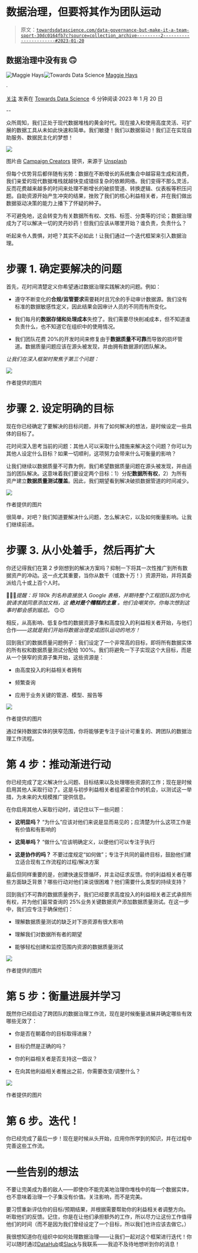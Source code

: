 # 数据治理，但要将其作为团队运动

> 原文：[`towardsdatascience.com/data-governance-but-make-it-a-team-sport-30dc0164fb7c?source=collection_archive---------2-----------------------#2023-01-20`](https://towardsdatascience.com/data-governance-but-make-it-a-team-sport-30dc0164fb7c?source=collection_archive---------2-----------------------#2023-01-20)

## 数据治理中没有`我` 🙃

[](https://medium.com/@maggie.hays?source=post_page-----30dc0164fb7c--------------------------------)![Maggie Hays](https://medium.com/@maggie.hays?source=post_page-----30dc0164fb7c--------------------------------)[](https://towardsdatascience.com/?source=post_page-----30dc0164fb7c--------------------------------)![Towards Data Science](https://towardsdatascience.com/?source=post_page-----30dc0164fb7c--------------------------------) [Maggie Hays](https://medium.com/@maggie.hays?source=post_page-----30dc0164fb7c--------------------------------)

·

[关注](https://medium.com/m/signin?actionUrl=https%3A%2F%2Fmedium.com%2F_%2Fsubscribe%2Fuser%2F97bb0837f08f&operation=register&redirect=https%3A%2F%2Ftowardsdatascience.com%2Fdata-governance-but-make-it-a-team-sport-30dc0164fb7c&user=Maggie+Hays&userId=97bb0837f08f&source=post_page-97bb0837f08f----30dc0164fb7c---------------------post_header-----------) 发表在 [Towards Data Science](https://towardsdatascience.com/?source=post_page-----30dc0164fb7c--------------------------------) ·6 分钟阅读·2023 年 1 月 20 日[](https://medium.com/m/signin?actionUrl=https%3A%2F%2Fmedium.com%2F_%2Fvote%2Ftowards-data-science%2F30dc0164fb7c&operation=register&redirect=https%3A%2F%2Ftowardsdatascience.com%2Fdata-governance-but-make-it-a-team-sport-30dc0164fb7c&user=Maggie+Hays&userId=97bb0837f08f&source=-----30dc0164fb7c---------------------clap_footer-----------)

--

[](https://medium.com/m/signin?actionUrl=https%3A%2F%2Fmedium.com%2F_%2Fbookmark%2Fp%2F30dc0164fb7c&operation=register&redirect=https%3A%2F%2Ftowardsdatascience.com%2Fdata-governance-but-make-it-a-team-sport-30dc0164fb7c&source=-----30dc0164fb7c---------------------bookmark_footer-----------)

众所周知，我们正处于现代数据堆栈的黄金时代。现在接入和使用高度灵活、可扩展的数据工具从未如此快速和简单。我们敏捷！我们以数据驱动！我们正在实现自助服务、数据民主化的梦想！

![](img/97325f72875aa1d0bedfa08719514d2a.png)

图片由 [Campaign Creators](https://unsplash.com/@campaign_creators?utm_source=medium&utm_medium=referral) 提供，来源于 [Unsplash](https://unsplash.com/?utm_source=medium&utm_medium=referral)

但每个优势背后都伴随有劣势：数据在不断增长的系统集合中越容易生成和消费，我们亲爱的现代数据堆栈就越快变成错综复杂的依赖网络。我们变得不那么灵活，反而花费越来越多的时间来处理不断增长的破损管道、转换逻辑、仪表板等积压问题。自助资源开始产生冲突的结果，挫败了我们的核心利益相关者，并在我们做出数据驱动决策的能力上播下了怀疑的种子。

不可避免地，这会转变为有关数据所有权、文档、标签、分类等的讨论；数据治理成为了可以解决一切的灵丹妙药！但我们应该从哪里开始？谁负责，负责什么？

听起来令人畏惧，对吧？其实不必如此！让我们通过一个迭代框架来引入数据治理。

# 步骤 1\. 确定要解决的问题

首先，花时间清楚定义你希望通过数据治理实践解决的问题。例如：

+   遵守不断变化的**合规/监管要求**需要耗时且冗余的手动审计数据源。我们没有标准的数据敏感性定义，因此结果会因审计人员的不同而有所变化。

+   我们每月的**数据存储和处理成本**失控了。我们需要尽快削减成本，但不知道谁负责什么，也不知道它在组织中的使用情况。

+   我们团队花费 20%的开发时间来修复由于**数据质量不可靠**而导致的损坏管道。数据质量问题应该在源头被发现，并由拥有数据源的团队解决。

*让我们在深入框架时聚焦于第三个问题：*

![](img/086df0e51223701b3d8274f987c29dec.png)

作者提供的图片

# 步骤 2\. 设定明确的目标

现在你已经确定了要解决的目标问题，并有了如何解决的想法，是时候设定一些具体的目标了。

花时间深入思考当前的问题：其他人可以采取什么措施来解决这个问题？你可以为其他人设定什么目标？如果一切顺利，这项努力会带来什么可衡量的影响？

让我们继续以数据质量不可靠为例，我们希望数据质量问题在源头被发现，并由适当的团队解决。这意味着我们要设定两个目标：1）分配**数据所有权**，2）为所有资产建立**数据质量测试覆盖**。因此，我们期望看到解决破损数据管道的时间减少。

![](img/893c6c9aa42c8979fd09c53cfbc87127.png)

作者提供的图片

很简单，对吧？我们知道要解决什么问题，怎么解决它，以及如何衡量影响。让我们继续前进。

# 步骤 3\. 从小处着手，然后再扩大

你还记得我们在第 2 步刚想到的解决方案吗？抑制一下将其一次性推广到所有数据资产的冲动。这一点尤其重要，当你从数千（或数十万！）资源开始，并将其委派给几十或上百个人时。

🤦🏼‍♀️*提醒：将 180k 列名称直接放入 Google 表格，并期待整个工程团队因为你礼貌请求就同意添加文档，这* ***绝对是个糟糕的主意*** *。他们会嘲笑你，你每次想到这事时都会感到尴尬。* 🙃🙃

相反，从高影响、低复杂性的数据资源子集和高度投入的利益相关者开始，与他们合作——*这就是我们开始将数据治理变成团队运动的地方！*

回到我们的数据质量问题例子：我们设定了一个非常高的目标，即将所有数据实体的所有权和数据质量测试分配给 100%。我们将避免一下子实现这个大目标，而是从一个狭窄的资源子集开始，这些资源是：

+   由高度投入的利益相关者拥有

+   频繁查询

+   应用于业务关键的管道、模型、报告等

![](img/e744e881c65ce7eb7f8bc8775a7a9f0e.png)

作者提供的图片

通过保持数据实体的狭窄范围，你将能够更专注于设计可重复的、跨团队的数据治理工作流程。

# 第 4 步：推动渐进行动

你已经完成了定义解决什么问题、目标结果以及处理哪些资源的工作；现在是时候启用其他人采取行动了。这是与初步利益相关者组紧密合作的机会，以测试这一举措，为未来的大规模推广提供信息。

在你启用其他人采取行动时，请记住以下一些问题：

+   **这明显吗？** “为什么”应该对他们来说是显而易见的；应清楚为什么这项工作是有价值和有影响的

+   **这简单吗？** “做什么”应该明确定义，以便他们可以专注于执行

+   **这是协作的吗？** 不要过度规定“如何做”；专注于共同的最终目标，鼓励他们建立适合现有工作流程的过程/解决方案

最后但同样重要的是，创建快速反馈循环，并主动征求反馈。你的利益相关者在哪些方面缺乏背景？哪些行动对他们来说很困难？他们需要什么类型的持续支持？

回到我们不可靠的数据质量例子，我们已经要求高度投入的利益相关者正式承担所有权，并为他们最常查询的 25%业务关键数据资产添加数据质量测试。在这一步中，我们应专注于确保他们：

+   理解数据质量测试的缺乏对下游资源有很大影响

+   理解我们对数据所有者的期望

+   能够轻松创建和监控范围内资源的数据质量测试

![](img/417c9c59d98066c0e57c3209a731045a.png)

作者提供的图片

# 第 5 步：衡量进展并学习

既然你已经启动了跨团队的数据治理工作流，现在是时候衡量进展并确定哪些有效哪些无效了：

+   你是否在朝着你的目标取得进展？

+   目标仍然是正确的吗？

+   你的利益相关者是否支持这一倡议？

+   在向其他利益相关者推出之前，你需要改变/调整什么？

![](img/6d0e9f7837d71a71ec3118b8a5d98691.png)

作者提供的图片

# 第 6 步。迭代！

你已经完成了最后一步！现在是时候从头开始，应用你所学到的知识，并在过程中完善这些工作流。

# 一些告别的想法

不要让完美成为善的敌人——即使你不能完美地治理你堆栈中的每一个数据实体，也不意味着治理一个子集没有价值。关注影响，而不是完美。

要习惯重新评估你的目标/预期结果，并根据需要帮助你的利益相关者调整方向。听取他们的反馈。记住，你是在让他们承担额外的工作，所以尽力让这份工作值得他们的时间（而不是因为我们曾经设定了一个目标，所以我们也许应该去做它。）

我很想知道你在组织中如何处理数据治理——让我们一起对这个框架进行迭代！你可以随时通过[DataHub](https://datahubproject.io/)或[Slack](https://slack.datahubproject.io/)与我联系——我迫不及待地想听到你的消息！
